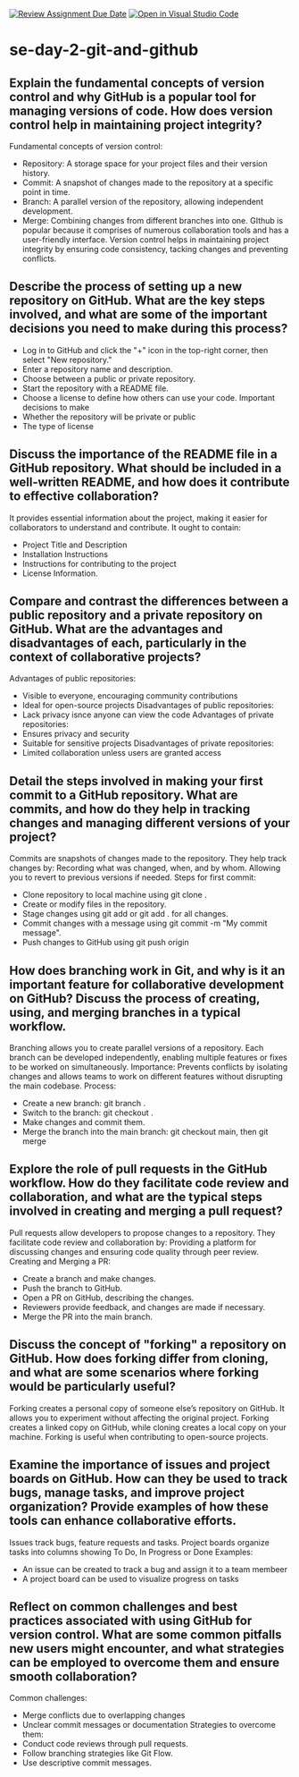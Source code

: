 [![Review Assignment Due Date](https://classroom.github.com/assets/deadline-readme-button-22041afd0340ce965d47ae6ef1cefeee28c7c493a6346c4f15d667ab976d596c.svg)](https://classroom.github.com/a/8wgCKhpZ)
[![Open in Visual Studio Code](https://classroom.github.com/assets/open-in-vscode-2e0aaae1b6195c2367325f4f02e2d04e9abb55f0b24a779b69b11b9e10269abc.svg)](https://classroom.github.com/online_ide?assignment_repo_id=18494838&assignment_repo_type=AssignmentRepo)
# se-day-2-git-and-github
## Explain the fundamental concepts of version control and why GitHub is a popular tool for managing versions of code. How does version control help in maintaining project integrity?
Fundamental concepts of version control: 
- Repository: A storage space for your project files and their version history.
- Commit: A snapshot of changes made to the repository at a specific point in time.
- Branch: A parallel version of the repository, allowing independent development.
- Merge: Combining changes from different branches into one.
GIthub is popular because it comprises of numerous collaboration tools and has a user-friendly interface.
Version control helps in maintaining project integrity by ensuring code consistency, tacking changes and preventing conflicts.

## Describe the process of setting up a new repository on GitHub. What are the key steps involved, and what are some of the important decisions you need to make during this process?
- Log in to GitHub and click the "+" icon in the top-right corner, then select "New repository."
- Enter a repository name and description.
- Choose between a public or private repository.
- Start the repository with a README file.
- Choose a license to define how others can use your code.
Important decisions to make
- Whether the repository will be private or public
- The type of license 

## Discuss the importance of the README file in a GitHub repository. What should be included in a well-written README, and how does it contribute to effective collaboration?
It provides essential information about the project, making it easier for collaborators to understand and contribute.
It ought to contain: 
- Project Title and Description
- Installation Instructions
- Instructions for contributing to the project
- License Information.

## Compare and contrast the differences between a public repository and a private repository on GitHub. What are the advantages and disadvantages of each, particularly in the context of collaborative projects?
Advantages of public repositories: 
- Visible to everyone, encouraging community contributions
- Ideal for open-source projects
Disadvantages of public repositories:
- Lack privacy isnce anyone can view the code
Advantages of private repositories:
- Ensures privacy and security
- Suitable for sensitive projects
Disadvantages of private repositories:
- Limited collaboration unless users are granted access

## Detail the steps involved in making your first commit to a GitHub repository. What are commits, and how do they help in tracking changes and managing different versions of your project?
Commits are snapshots of changes made to the repository. They help track changes by:
Recording what was changed, when, and by whom.
Allowing you to revert to previous versions if needed.
Steps for first commit:
- Clone repository to local machine using git clone <repository-url>.
- Create or modify files in the repository.
- Stage changes using git add <file-name> or git add . for all changes.
- Commit changes with a message using git commit -m "My commit message".
- Push changes to GitHub using git push origin <branch-name>

## How does branching work in Git, and why is it an important feature for collaborative development on GitHub? Discuss the process of creating, using, and merging branches in a typical workflow.
Branching allows you to create parallel versions of a repository. Each branch can be developed independently, enabling multiple features or fixes to be worked on simultaneously.
Importance: Prevents conflicts by isolating changes and allows teams to work on different features without disrupting the main codebase.
Process:
- Create a new branch: git branch <branch-name>.
- Switch to the branch: git checkout <branch-name>.
- Make changes and commit them.
- Merge the branch into the main branch: git checkout main, then git merge <branch-name>

## Explore the role of pull requests in the GitHub workflow. How do they facilitate code review and collaboration, and what are the typical steps involved in creating and merging a pull request?
Pull requests allow developers to propose changes to a repository. 
They facilitate code review and collaboration by: Providing a platform for discussing changes and ensuring code quality through peer review.
Creating and Merging a PR:
- Create a branch and make changes.
- Push the branch to GitHub.
- Open a PR on GitHub, describing the changes.
- Reviewers provide feedback, and changes are made if necessary.
- Merge the PR into the main branch.

## Discuss the concept of "forking" a repository on GitHub. How does forking differ from cloning, and what are some scenarios where forking would be particularly useful?
Forking creates a personal copy of someone else’s repository on GitHub. It allows you to experiment without affecting the original project.
Forking creates a linked copy on GitHub, while cloning creates a local copy on your machine.
Forking is useful when contributing to open-source projects.

## Examine the importance of issues and project boards on GitHub. How can they be used to track bugs, manage tasks, and improve project organization? Provide examples of how these tools can enhance collaborative efforts.
Issues track bugs, feature requests and tasks.
Project boards organize tasks into columns showing To Do, In Progress or Done
Examples:
- An issue can be created to track a bug and assign it to a team membeer
- A project board can be used to visualize progress on tasks

## Reflect on common challenges and best practices associated with using GitHub for version control. What are some common pitfalls new users might encounter, and what strategies can be employed to overcome them and ensure smooth collaboration?
Common challenges:
- Merge conflicts due to overlapping changes
- Unclear commit messages or documentation
Strategies to overcome them:
- Conduct code reviews through pull requests.
- Follow branching strategies like Git Flow.
- Use descriptive commit messages.
